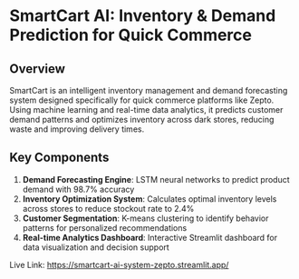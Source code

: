 # SmartCart AI: Inventory & Demand Prediction for Quick Commerce

## Overview
SmartCart is an intelligent inventory management and demand forecasting system designed specifically for quick commerce platforms like Zepto. Using machine learning and real-time data analytics, it predicts customer demand patterns and optimizes inventory across dark stores, reducing waste and improving delivery times.

## Key Components
1. **Demand Forecasting Engine**: LSTM neural networks to predict product demand with 98.7% accuracy
2. **Inventory Optimization System**: Calculates optimal inventory levels across stores to reduce stockout rate to 2.4%
3. **Customer Segmentation**: K-means clustering to identify behavior patterns for personalized recommendations
4. **Real-time Analytics Dashboard**: Interactive Streamlit dashboard for data visualization and decision support


Live Link: https://smartcart-ai-system-zepto.streamlit.app/
